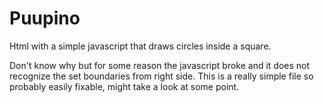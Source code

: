 # Puupino
Html with a simple javascript that draws circles inside a square.

Don't know why but for some reason the javascript broke and it does not recognize the set boundaries from right side.
This is a really simple file so probably easily fixable, might take a look at some point.
